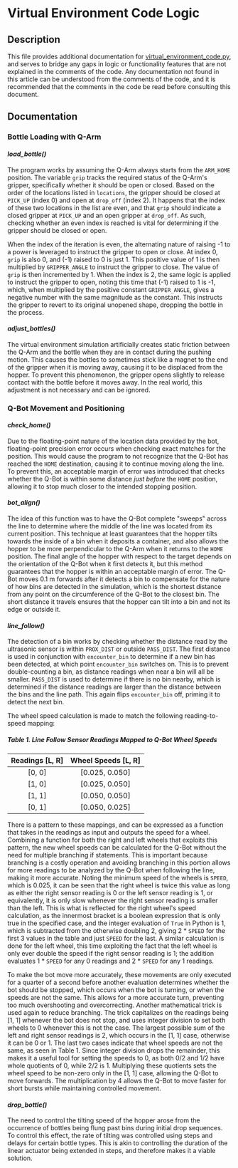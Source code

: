# Virtual Environment Code Logic

## Description

This file provides additional documentation for [virtual_environment_code.py][1], and serves to bridge any gaps in logic
or functionality features that are not explained in the comments of the code. Any documentation not found in this
article can be understood from the comments of the code, and it is recommended that the comments in the code be read
before consulting this document.

## Documentation

### Bottle Loading with Q-Arm

#### *load_bottle()*

The program works by assuming the Q-Arm always starts from the `ARM_HOME` position. The variable `grip` tracks the
required status of the Q-Arm's gripper, specifically whether it should be open or closed. Based on the order of the
locations listed in `locations`, the gripper should be closed at `PICK_UP` (index 0) and open at `drop_off` (index 2).
It happens that the index of these two locations in the list are even, and that `grip` should indicate a closed gripper
at `PICK_UP` and an open gripper at `drop_off`. As such, checking whether an even index is reached is vital for
determining if the gripper should be closed or open.

When the index of the iteration is even, the alternating nature of raising -1 to a power is leveraged to instruct the
gripper to open or close. At index 0, `grip` is also 0, and (-1) raised to 0 is just 1. This positive value of 1 is then
multiplied by `GRIPPER_ANGLE` to instruct the gripper to close. The value of `grip` is then incremented by 1. When the
index is 2, the same logic is applied to instruct the gripper to open, noting this time that (-1) raised to 1 is -1,
which, when multiplied by the positive constant `GRIPPER_ANGLE`, gives a negative number with the same magnitude as the
constant. This instructs the gripper to revert to its original unopened shape, dropping the bottle in the process.

#### *adjust_bottles()*

The virtual environment simulation artificially creates static friction between the Q-Arm and the bottle when they are
in contact during the pushing motion. This causes the bottles to sometimes stick like a magnet to the end of the gripper
when it is moving away, causing it to be displaced from the hopper. To prevent this phenomenon, the gripper opens
slightly to release contact with the bottle before it moves away. In the real world, this adjustment is not necessary
and can be ignored.

### Q-Bot Movement and Positioning

#### *check_home()*

Due to the floating-point nature of the location data provided by the bot, floating-point precision error occurs when
checking exact matches for the position. This would cause the program to not recognize that the Q-Bot has reached
the `HOME` destination, causing it to continue moving along the line. To prevent this, an acceptable margin of error was
introduced that checks whether the Q-Bot is within some distance *just before* the `HOME` position, allowing it to stop
much closer to the intended stopping position.

#### *bot_align()*

The idea of this function was to have the Q-Bot complete "sweeps" across the line to determine where the middle of the
line was located from its current position. This technique at least guarantees that the hopper tilts towards the inside
of a bin when it deposits a container, and also allows the hopper to be more perpendicular to the Q-Arm when it returns
to the `HOME` position. The final angle of the hopper with respect to the target depends on the orientation of the Q-Bot
when it first detects it, but this method guarantees that the hopper is within an acceptable margin of error. The Q-Bot
moves 0.1 m forwards after it detects a bin to compensate for the nature of how bins are detected in the simulation,
which is the shortest distance from any point on the circumference of the Q-Bot to the closest bin. The short distance
it travels ensures that the hopper can tilt into a bin and not its edge or outside it.

#### *line_follow()*

The detection of a bin works by checking whether the distance read by the ultrasonic sensor is within `PROX_DIST` or
outside `PASS_DIST`. The first distance is used in conjunction with `encounter_bin` to determine if a new bin has been
detected, at which point `encounter_bin` switches on. This is to prevent double-counting a bin, as distance readings
when near a bin will all be smaller. `PASS_DIST` is used to determine if there is no bin nearby, which is determined if
the distance readings are larger than the distance between the bins and the line path. This again flips `encounter_bin`
off, priming it to detect the next bin.

The wheel speed calculation is made to match the following reading-to-speed mapping:

##### Table 1. Line Follow Sensor Readings Mapped to Q-Bot Wheel Speeds
| Readings [L, R] | Wheel Speeds [L, R] |
|:---------------:|:-------------------:|
|     [0, 0]      |   [0.025, 0.050]    |
|     [1, 0]      |   [0.025, 0.050]    |
|     [1, 1]      |   [0.050, 0.050]    |
|     [0, 1]      |   [0.050, 0.025]    |

There is a pattern to these mappings, and can be expressed as a function that takes in the readings as input and outputs
the speed for a wheel. Combining a function for both the right and left wheels that exploits this pattern, the new wheel
speeds can be calculated for the Q-Bot without the need for multiple branching if statements. This is important because
branching is a costly operation and avoiding branching in this portion allows for more readings to be analyzed by the
Q-Bot when following the line, making it more accurate. Noting the minimum speed of the wheels is `SPEED`, which is
0.025, it can be seen that the right wheel is twice this value as long as either the right sensor reading is 0 or the 
left sensor reading is 1, or equivalently, it is only slow whenever the right sensor reading is smaller than the left.
This is what is reflected for the right wheel's speed calculation, as the innermost bracket is a boolean expression that
is only true in the specified case, and the integer evaluation of `True` in Python is 1, which is subtracted from the
otherwise doubling 2, giving 2 * `SPEED` for the first 3 values in the table and just `SPEED` for the last. A similar
calculation is done for the left wheel, this time exploiting the fact that the left wheel is only ever double the speed
if the right sensor reading is 1; the addition evaluates 1 * `SPEED` for any 0 readings and 2 * `SPEED` for any 1
readings.

To make the bot move more accurately, these movements are only executed for a quarter of a second before another 
evaluation determines whether the bot should be stopped, which occurs when the bot is turning, or when the speeds are
not the same. This allows for a more accurate turn, preventing too much overshooting and overcorrecting. Another
mathematical trick is used again to reduce branching. The trick capitalizes on the readings being [1, 1] whenever the
bot does not stop, and uses integer division to set both wheels to 0 whenever this is not the case. The largest possible
sum of the left and right sensor readings is 2, which occurs in the [1, 1] case, otherwise it can be 0 or 1. The last
two cases indicate that wheel speeds are not the same, as seen in Table 1. Since integer division drops the remainder,
this makes it a useful tool for setting the speeds to 0, as both 0/2 and 1/2 have whole quotients of 0, while 2/2 is 1. 
Multiplying these quotients sets the wheel speed to be non-zero only in the [1, 1] case, allowing the Q-Bot to move
forwards. The multiplication by 4 allows the Q-Bot to move faster for short bursts while maintaining controlled
movement.

#### *drop_bottle()*

The need to control the tilting speed of the hopper arose from the occurrence of bottles being flung past bins during
initial drop sequences. To control this effect, the rate of tilting was controlled using steps and delays for certain
bottle types. This is akin to controlling the duration of the linear actuator being extended in steps, and therefore
makes it a viable solution.

[1]: virtual_environment_code.py
